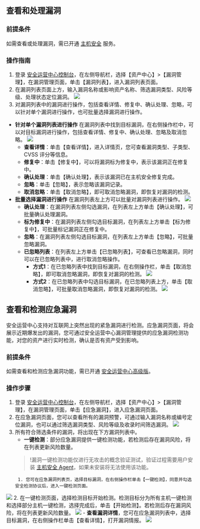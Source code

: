 ## 查看和处理漏洞	
### 前提条件
如需查看或处理漏洞，需已开通 [主机安全](https://buy.cloud.tencent.com/yunjing) 服务。
### 操作指南
1. 登录 [安全运营中心控制台](https://console.cloud.tencent.com/ssav2/vulner)，在左侧导航栏，选择【资产中心】>【漏洞管理】，在漏洞管理页面，单击【漏洞列表】，进入漏洞列表页面。
2. 在漏洞列表页面上方，输入漏洞名称或影响资产名称、筛选漏洞类型、风险等级、处理状态定位漏洞。
![](https://main.qcloudimg.com/raw/e0fd2607d8ca7a964f699cd1afd02711.png)
3. 对漏洞列表中的漏洞进行操作，包括查看详情、修复中、确认处理、忽略，可以针对单个漏洞进行操作，也可批量选择漏洞进行操作。
 - **针对单个漏洞列表进行操作**
在漏洞列表中找到目标漏洞，在右侧操作栏中，可以对目标漏洞进行操作，包括查看详情、修复中、确认处理、忽略及取消忽略。
![](https://main.qcloudimg.com/raw/ec110415679c11e8a15cd389eaee29f4.png)
	- **查看详情**：单击【查看详情】，进入详情页，您可查看漏洞类型、子类型、CVSS 评分等信息。
	- **修复中**：单击【修复中】，可以将漏洞标为修复中，表示该漏洞正在修复中。
	- **确认处理**：单击【确认处理】，表示该漏洞已在主机安全修复完成。
	- **忽略**：单击【忽略】，表示忽略该漏洞记录。
	- **取消忽略**：单击【取消忽略】，即可取消忽略漏洞，即恢复对漏洞的检测。
 - **批量选择漏洞进行操作**
 在漏洞列表左上方可以批量对漏洞列表进行操作。
![](https://main.qcloudimg.com/raw/a5f7ed4be22998cf3b7f53c38a30208a.png)
    - **确认处理**：在漏洞列表左侧勾选漏洞，在列表左上方单击【确认处理】，可批量确认处理漏洞。
    - **标为修复中**：在漏洞列表左侧勾选目标漏洞，在列表左上方单击【标为修复中】，可批量标记漏洞正在修复中。
    - **忽略**：在漏洞列表左侧勾选目标漏洞，在列表左上方单击【忽略】，可批量忽略漏洞。
    - **已忽略列表**：在列表左上方单击【已忽略列表】，可查看已忽略漏洞，同时可以在已忽略列表中，进行取消忽略操作。
		- **方式1**：在已忽略列表中找到目标漏洞，在右侧操作栏，单击【取消忽略】，即可取消忽略漏洞，即恢复对漏洞的检测。
![](https://main.qcloudimg.com/raw/37f8d1085e70422402dfc0e5769306f7.png)
		- **方式2**：在已忽略列表中勾选目标漏洞，在已忽略列表上方，单击【取消忽略】，可批量取消忽略漏洞，即恢复对漏洞的检测。
![](https://main.qcloudimg.com/raw/47a528c4421c9098e910308a2d00e146.png)


## 查看和检测应急漏洞
安全运营中心支持对互联网上突然出现的紧急漏洞进行检测。应急漏洞页面，将会展示近期爆发出的漏洞，您可通过安全运营中心漏洞管理提供的应急漏洞检测功能，对您的资产进行实时检测，确认是否有资产受到影响。
### 前提条件
如需查看和检测应急漏洞功能，需已开通 [安全运营中心高级版](https://buy.cloud.tencent.com/soc)。
### 操作步骤
1. 登录 [安全运营中心控制台](https://console.cloud.tencent.com/ssav2/vulner/urgent)，在左侧导航栏，选择【资产中心】>【漏洞管理】，在漏洞管理页面，单击【应急漏洞】，进入应急漏洞页面。
2. 在应急漏洞页面，您可以查看所有的漏洞预警，可通过输入漏洞名称或编号定位漏洞，也可以通过筛选漏洞类型、风险等级及收录时间筛选漏洞。
![](https://main.qcloudimg.com/raw/42f15ab91dcc03f8c7d04ded85a0d3ea.png)
3. 所有符合筛选条件的漏洞，将出现在下方漏洞列表中。
	- **一键检测**：部分应急漏洞提供一键检测功能，若检测后存在漏洞风险，将在列表更新风险数量。
	>!漏洞一键检测功能仅进行无攻击的概念验证测试，验证过程需要用户安装 [主机安全 Agent](https://console.cloud.tencent.com/cwp/asset/machine/install)，如果未安装将无法使用该功能。
	>
		1. 您可在应急漏洞列表页，选择目标漏洞，在右侧操作栏单击【一键检测】，同意并勾选安全检测协议后，进入一键检测页面。
![](https://main.qcloudimg.com/raw/360d5bcdb37d5fae9819ee6ad5ecb1ad.png)
		2. 在一键检测页面，选择检测目标开始检测。检测目标分为所有主机一键检测和选择部分主机一键检测，选择完成后，单击【开始检测】。若检测后存在漏洞风险，将在列表更新风险数量。
		![](https://main.qcloudimg.com/raw/300ab846f56a00c0e3bb8b97e0e91c21.png)
	- **查看漏洞详情**，您可在应急漏洞列表中，选择目标漏洞，在右侧操作栏单击【查看详情】，打开漏洞情报。
![](https://main.qcloudimg.com/raw/d094dee199b98525d149bec682f7ad34.png)

